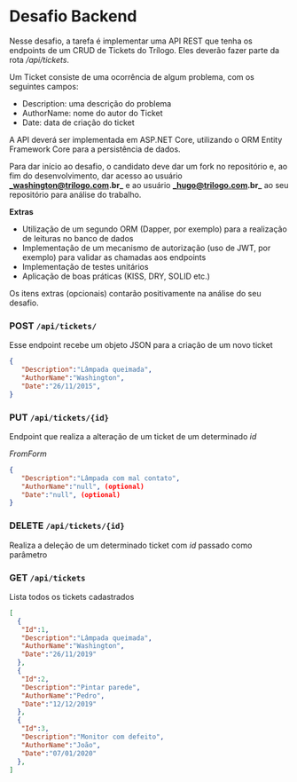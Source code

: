 # Desafio Backend #

Nesse desafio, a tarefa é implementar uma API REST que tenha os endpoints de um CRUD de Tickets do Trílogo. Eles deverão fazer parte da rota  _/api/tickets_.

Um Ticket consiste de uma ocorrência de algum problema, com os seguintes campos:

* Description: uma descrição do problema
* AuthorName: nome do autor do Ticket
* Date: data de criação do ticket

A API deverá ser implementada em ASP.NET Core, utilizando o ORM Entity Framework Core para a persistência de dados.

Para dar início ao desafio, o candidato deve dar um fork no repositório e, ao fim do desenvolvimento, dar acesso ao usuário **_washington@trilogo.com.br_** e ao usuário **_hugo@trilogo.com.br_** ao seu repositório para análise do trabalho.

**Extras**

* Utilização de um segundo ORM (Dapper, por exemplo) para a realização de leituras no banco de dados
* Implementação de um mecanismo de autorização (uso de JWT, por exemplo) para validar as chamadas aos endpoints
* Implementação de testes unitários
* Aplicação de boas práticas (KISS, DRY, SOLID etc.)

Os itens extras (opcionais) contarão positivamente na análise do seu desafio.

### POST `/api/tickets/`
Esse endpoint recebe um objeto JSON para a criação de um novo ticket

```json
{
   "Description":"Lâmpada queimada",
   "AuthorName":"Washington",
   "Date":"26/11/2015",
}
```

### PUT `/api/tickets/{id}`
Endpoint que realiza a alteração de um ticket de um determinado _id_

_FromForm_
```json
{
   "Description":"Lâmpada com mal contato",
   "AuthorName":"null", (optional)
   "Date":"null", (optional)
}
```

### DELETE `/api/tickets/{id}`
Realiza a deleção de um determinado ticket com _id_ passado como parâmetro

### GET `/api/tickets`
Lista todos os tickets cadastrados

```json
[
  {
   "Id":1,
   "Description":"Lâmpada queimada",
   "AuthorName":"Washington",
   "Date":"26/11/2019"
  },
  {
   "Id":2,
   "Description":"Pintar parede",
   "AuthorName":"Pedro",
   "Date":"12/12/2019"
  },
  {
   "Id":3,
   "Description":"Monitor com defeito",
   "AuthorName":"João",
   "Date":"07/01/2020"
  },
]
```